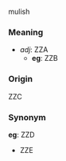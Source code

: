 mulish
### Meaning
+ _adj_: ZZA
    + __eg__: ZZB

### Origin

ZZC

### Synonym

__eg__: ZZD

+ ZZE


